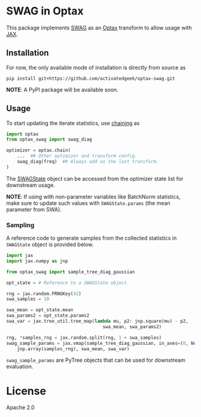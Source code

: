 # SWAG in Optax

This package implements [SWAG](https://arxiv.org/abs/1902.02476) 
as an [Optax](https://optax.readthedocs.io/) transform to allow
usage with [JAX](https://jax.readthedocs.io/).

## Installation

For now, the only available mode of installation is directly from source as
```
pip install git+https://github.com/activatedgeek/optax-swag.git
```

**NOTE**: A PyPI package will be available soon.

## Usage

To start updating the iterate statistics, use [chaining](https://optax.readthedocs.io/en/latest/api.html#chain) as

```python
import optax
from optax_swag import swag_diag

optimizer = optax.chain(
    ...  ## Other optimizer and transform config.
    swag_diag(freq)  ## Always add as the last transform.
)
```

The [SWAGState](./optax_swag/transform.py#L8) object can be accessed from
the optimizer state list for downstream usage.

**NOTE**: If using with non-parameter variables like BatchNorm statistics, make sure to update such
values with `SWAGState.params` (the mean parameter from SWA).

### Sampling

A reference code to generate samples from the collected statistics
in `SWAGState` object is provided below.

```python
import jax
import jax.numpy as jnp

from optax_swag import sample_tree_diag_gaussian

opt_state = # Reference to a SWAGState object.

rng = jax.random.PRNGKey(42)
swa_samples = 10

swa_mean = opt_state.mean
swa_params2 = opt_state.params2
swa_var = jax.tree_util.tree_map(lambda mu, p2: jnp.square(mu) - p2,
                                    swa_mean, swa_params2)

rng, *samples_rng = jax.random.split(rng, 1 + swa_samples)
swag_sample_params = jax.vmap(sample_tree_diag_gaussian, in_axes=(0, None, None))(
    jnp.array(samples_rng), swa_mean, swa_var)
```

`swag_sample_params` are PyTree objects that can be used for downstream evaluation.

# License

Apache 2.0
